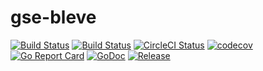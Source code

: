 # gse-bleve

[![Build Status](https://github.com/vcaesar/gse-bleve/workflows/Go/badge.svg)](https://github.com/vcaesar/gse-bleve/commits/master)
[![Build Status](https://travis-ci.org/vcaesar/gse-bleve.svg)](https://travis-ci.org/vcaesar/gse-bleve)
[![CircleCI Status](https://circleci.com/gh/vcaesar/gse-bleve.svg?style=shield)](https://circleci.com/gh/vcaesar/gse-bleve)
[![codecov](https://codecov.io/gh/vcaesar/gse-bleve/branch/master/graph/badge.svg)](https://codecov.io/gh/vcaesar/gse-bleve)
[![Go Report Card](https://goreportcard.com/badge/github.com/vcaesar/gse-bleve)](https://goreportcard.com/report/github.com/vcaesar/gse-bleve)
[![GoDoc](https://godoc.org/github.com/vcaesar/gse-bleve?status.svg)](https://godoc.org/github.com/vcaesar/gse-bleve)
[![Release](https://github-release-version.herokuapp.com/github/vcaesar/gse-bleve/release.svg?style=flat)](https://github.com/vcaesar/gse-bleve/releases/latest)